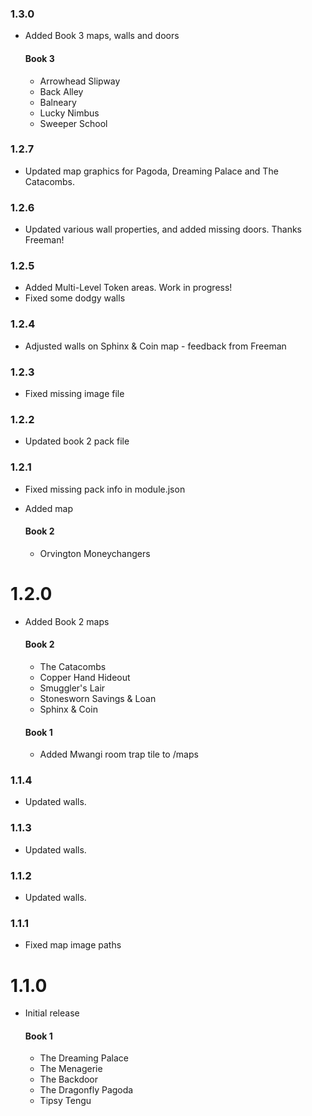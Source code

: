### 1.3.0

* Added Book 3 maps, walls and doors

    #### Book 3
    * Arrowhead Slipway
    * Back Alley
    * Balneary
    * Lucky Nimbus
    * Sweeper School

### 1.2.7
* Updated map graphics for Pagoda, Dreaming Palace and The Catacombs. 
### 1.2.6
* Updated various wall properties, and added missing doors. Thanks Freeman!
### 1.2.5
* Added Multi-Level Token areas. Work in progress!
* Fixed some dodgy walls
### 1.2.4
* Adjusted walls on Sphinx & Coin map - feedback from Freeman
### 1.2.3
* Fixed missing image file
### 1.2.2
* Updated book 2 pack file
### 1.2.1
 
* Fixed missing pack info in module.json  
* Added map

    #### Book 2
    * Orvington Moneychangers

# 1.2.0
* Added Book 2 maps

    #### Book 2
    * The Catacombs
    * Copper Hand Hideout
    * Smuggler's Lair
    * Stonesworn Savings & Loan
    * Sphinx & Coin

    #### Book 1
    * Added Mwangi room trap tile to /maps

### 1.1.4
* Updated walls.
### 1.1.3
* Updated walls.
### 1.1.2
* Updated walls. 
### 1.1.1
* Fixed map image paths
# 1.1.0

* Initial release

    #### Book 1
    * The Dreaming Palace
    * The Menagerie
    * The Backdoor
    * The Dragonfly Pagoda
    * Tipsy Tengu 
